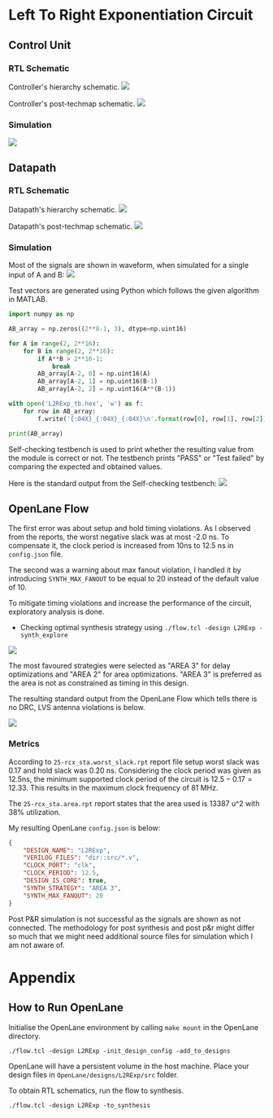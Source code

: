 # Left To Right Exponentiation Circuit

## Control Unit

### RTL Schematic
Controller's hierarchy schematic.
![](res/cu_hier.png)

Controller's post-techmap schematic.
![](res/cu_post_techmap.png)

### Simulation
![](res/cu_tb.png)

## Datapath

### RTL Schematic
Datapath's hierarchy schematic.
![](res/L2Rdatapath_hierarchy.png)


Datapath's post-techmap schematic.
![](res/L2Rdatapath_post_techmap.png)

### Simulation
Most of the signals are shown in waveform, when simulated for a single input of A and B:
![](res/L2Rdatapath_tb.png)

Test vectors are generated using Python which follows the given algorithm in MATLAB.

```python
import numpy as np

AB_array = np.zeros((2**8-1, 3), dtype=np.uint16)

for A in range(2, 2**16):
    for B in range(2, 2**16):
        if A**B > 2**16-1:
            break
        AB_array[A-2, 0] = np.uint16(A)
        AB_array[A-2, 1] = np.uint16(B-1)
        AB_array[A-2, 2] = np.uint16(A**(B-1))

with open('L2RExp_tb.hex', 'w') as f:
    for row in AB_array:
        f.write('{:04X}_{:04X}_{:04X}\n'.format(row[0], row[1], row[2]))

print(AB_array)
```

Self-checking testbench is used to print whether the resulting value from the module is correct or not.
The testbench prints "PASS" or "Test failed" by comparing the expected and obtained values.

Here is the standard output from the Self-checking testbench:
![](res/L2Rdatapath_stdout.png)


## OpenLane Flow

The first error was about setup and hold timing violations. As I observed from the reports, the worst negative slack was at most -2.0 ns. To compensate it, the clock period is increased from 10ns to 12.5 ns in `config.json` file.

The second was a warning about max fanout violation, I handled it by introducing `SYNTH_MAX_FANOUT` to be equal to 20 instead of the default value of 10.

To mitigate timing violations and increase the performance of the circuit, exploratory analysis is done.
- Checking optimal synthesis strategy using `./flow.tcl -design L2RExp -synth_explore`

![](res/synth_strategy.png)

The most favoured strategies were selected as "AREA 3" for delay optimizations and "AREA 2" for area optimizations. "AREA 3" is preferred as the area is not as constrained as timing in this design.

The resulting standard output from the OpenLane Flow which tells there is no DRC, LVS antenna violations is below.

![](res/openlaneFlow.png)

### Metrics
According to `25-rcx_sta.worst_slack.rpt` report file setup worst slack was 0.17 and hold slack was 0.20 ns. Considering the clock period was given as 12.5ns, the minimum supported clock period of the circuit is $12.5 - 0.17 = 12.33$. This results in the maximum clock frequency of 81 MHz.

The `25-rcx_sta.area.rpt` report states that the area used is 13387 u^2 with 38% utilization.

My resulting OpenLane `config.json` is below:

```json
{
    "DESIGN_NAME": "L2RExp",
    "VERILOG_FILES": "dir::src/*.v",
    "CLOCK_PORT": "clk",
    "CLOCK_PERIOD": 12.5,
    "DESIGN_IS_CORE": true,
    "SYNTH_STRATEGY": "AREA 3",
    "SYNTH_MAX_FANOUT": 20
}
```
Post P&R simulation is not successful as the signals are shown as not connected. The methodology for post synthesis and post p&r might differ so much that we might need additional source files for simulation which I am not aware of.



# Appendix 
## How to Run OpenLane

Initialise the OpenLane environment by calling `make mount` in the OpenLane directory.

```shell
./flow.tcl -design L2RExp -init_design_config -add_to_designs
```
OpenLane will have a persistent volume in the host machine. Place your design files in `OpenLane/designs/L2RExp/src` folder.

To obtain RTL schematics, run the flow to synthesis.

```shell
./flow.tcl -design L2RExp -to_synthesis
```


